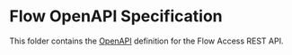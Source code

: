 # Flow OpenAPI Specification

This folder contains the [OpenAPI](https://github.com/OAI/OpenAPI-Specification) definition for the Flow Access REST API.